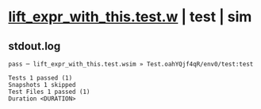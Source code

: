 # [lift_expr_with_this.test.w](../../../../../examples/tests/valid/lift_expr_with_this.test.w) | test | sim

## stdout.log
```log
pass ─ lift_expr_with_this.test.wsim » Test.oahYQjf4qR/env0/test:test

Tests 1 passed (1)
Snapshots 1 skipped
Test Files 1 passed (1)
Duration <DURATION>
```

